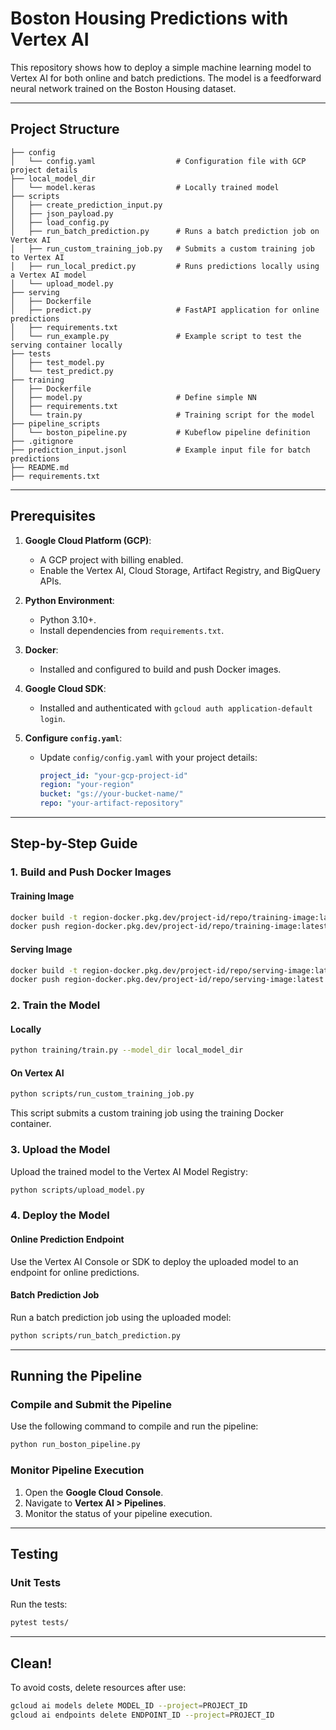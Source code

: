 
# Boston Housing Predictions with Vertex AI

This repository shows how to deploy a simple machine learning model to Vertex AI for both online and batch predictions. The model is a feedforward neural network trained on the Boston Housing dataset.

---

## Project Structure

```
├── config
│   └── config.yaml                  # Configuration file with GCP project details
├── local_model_dir
│   └── model.keras                  # Locally trained model
├── scripts
│   ├── create_prediction_input.py   
│   ├── json_payload.py              
│   ├── load_config.py              
│   ├── run_batch_prediction.py      # Runs a batch prediction job on Vertex AI
│   ├── run_custom_training_job.py   # Submits a custom training job to Vertex AI
│   ├── run_local_predict.py         # Runs predictions locally using a Vertex AI model
│   └── upload_model.py              
├── serving
│   ├── Dockerfile                
│   ├── predict.py                   # FastAPI application for online predictions
│   ├── requirements.txt           
│   └── run_example.py               # Example script to test the serving container locally
├── tests
│   ├── test_model.py               
│   └── test_predict.py              
├── training
│   ├── Dockerfile                   
│   ├── model.py                     # Define simple NN
│   ├── requirements.txt            
│   └── train.py                     # Training script for the model
├── pipeline_scripts
│   └── boston_pipeline.py           # Kubeflow pipeline definition
├── .gitignore                      
├── prediction_input.jsonl           # Example input file for batch predictions
├── README.md                        
├── requirements.txt                
```

---

## Prerequisites

1. **Google Cloud Platform (GCP)**:
   - A GCP project with billing enabled.
   - Enable the Vertex AI, Cloud Storage, Artifact Registry, and BigQuery APIs.

2. **Python Environment**:
   - Python 3.10+.
   - Install dependencies from `requirements.txt`.

3. **Docker**:
   - Installed and configured to build and push Docker images.

4. **Google Cloud SDK**:
   - Installed and authenticated with `gcloud auth application-default login`.

5. **Configure `config.yaml`**:
   - Update `config/config.yaml` with your project details:
     ```yaml
     project_id: "your-gcp-project-id"
     region: "your-region"
     bucket: "gs://your-bucket-name/"
     repo: "your-artifact-repository"
     ```

---

## Step-by-Step Guide

### 1. Build and Push Docker Images

#### Training Image
```bash
docker build -t region-docker.pkg.dev/project-id/repo/training-image:latest -f training/Dockerfile .
docker push region-docker.pkg.dev/project-id/repo/training-image:latest
```

#### Serving Image
```bash
docker build -t region-docker.pkg.dev/project-id/repo/serving-image:latest -f serving/Dockerfile .
docker push region-docker.pkg.dev/project-id/repo/serving-image:latest
```

### 2. Train the Model

#### Locally
```bash
python training/train.py --model_dir local_model_dir
```

#### On Vertex AI
```bash
python scripts/run_custom_training_job.py
```
This script submits a custom training job using the training Docker container.

### 3. Upload the Model

Upload the trained model to the Vertex AI Model Registry:
```bash
python scripts/upload_model.py
```

### 4. Deploy the Model

#### Online Prediction Endpoint
Use the Vertex AI Console or SDK to deploy the uploaded model to an endpoint for online predictions.

#### Batch Prediction Job
Run a batch prediction job using the uploaded model:
```bash
python scripts/run_batch_prediction.py
```

---

## Running the Pipeline

### Compile and Submit the Pipeline
Use the following command to compile and run the pipeline:
```bash
python run_boston_pipeline.py
```

### Monitor Pipeline Execution
1. Open the **Google Cloud Console**.
2. Navigate to **Vertex AI > Pipelines**.
3. Monitor the status of your pipeline execution.

---

## Testing

### Unit Tests
Run the tests:
```bash
pytest tests/
```

---

## Clean!

To avoid costs, delete resources after use:
```bash
gcloud ai models delete MODEL_ID --project=PROJECT_ID
gcloud ai endpoints delete ENDPOINT_ID --project=PROJECT_ID
```
